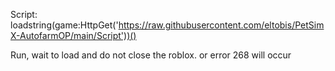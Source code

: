 Script:
loadstring(game:HttpGet('https://raw.githubusercontent.com/eltobis/PetSimX-AutofarmOP/main/Script'))()

Run, wait to load and do not close the roblox. or error 268 will occur
